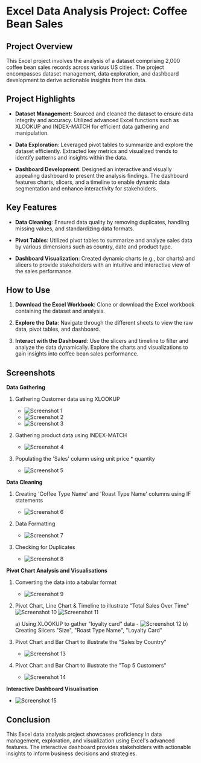 # Excel Data Analysis Project: Coffee Bean Sales

## Project Overview

This Excel project involves the analysis of a dataset comprising 2,000 coffee bean sales records across various US cities. The project encompasses dataset management, data exploration, and dashboard development to derive actionable insights from the data.

## Project Highlights

- **Dataset Management**: Sourced and cleaned the dataset to ensure data integrity and accuracy. Utilized advanced Excel functions such as XLOOKUP and INDEX-MATCH for efficient data gathering and manipulation.

- **Data Exploration**: Leveraged pivot tables to summarize and explore the dataset efficiently. Extracted key metrics and visualized trends to identify patterns and insights within the data.

- **Dashboard Development**: Designed an interactive and visually appealing dashboard to present the analysis findings. The dashboard features charts, slicers, and a timeline to enable dynamic data segmentation and enhance interactivity for stakeholders.

## Key Features

- **Data Cleaning**: Ensured data quality by removing duplicates, handling missing values, and standardizing data formats.
  
- **Pivot Tables**: Utilized pivot tables to summarize and analyze sales data by various dimensions such as country, date and product type.
  
- **Dashboard Visualization**: Created dynamic charts (e.g., bar charts) and slicers to provide stakeholders with an intuitive and interactive view of the sales performance.

## How to Use

1. **Download the Excel Workbook**: Clone or download the Excel workbook containing the dataset and analysis.
   
2. **Explore the Data**: Navigate through the different sheets to view the raw data, pivot tables, and dashboard.
   
3. **Interact with the Dashboard**: Use the slicers and timeline to filter and analyze the data dynamically. Explore the charts and visualizations to gain insights into coffee bean sales performance.

## Screenshots

**Data Gathering**

1. Gathering Customer data using XLOOKUP
   - ![Screenshot 1](screenshots/Picture_1.png)
   - ![Screenshot 2](screenshots/Picture_2.png)
   - ![Screenshot 3](screenshots/Picture_3.png)

2. Gathering product data using INDEX-MATCH
   - ![Screenshot 4](screenshots/Picture_4.png)

3. Populating the 'Sales' column using unit price * quantity
   - ![Screenshot 5](screenshots/Picture_5.png)

**Data Cleaning**
1. Creating 'Coffee Type Name' and 'Roast Type Name' columns using IF statements
   - ![Screenshot 6](screenshots/Picture_6.png)

2. Data Formatting 
   - ![Screenshot 7](screenshots/Picture_7.png)

3. Checking for Duplicates
   - ![Screenshot 8](screenshots/Picture_8.png)

**Pivot Chart Analysis and Visualisations**
1. Converting the data into a tabular format 
   - ![Screenshot 9](screenshots/Picture_9.png)

2. Pivot Chart, Line Chart & Timeline to illustrate "Total Sales Over Time"
    ![Screenshot 10](screenshots/Picture_10.png)
    ![Screenshot 11](screenshots/Picture_11.png)


   a) Using XLOOKUP to gather "loyalty card" data
         - ![Screenshot 12](screenshots/Picture_12.png)
   b) Creating Slicers "Size", "Roast Type Name", "Loyalty Card" 


4. Pivot Chart and Bar Chart to illustrate the "Sales by Country"
   - ![Screenshot 13](screenshots/Picture_13.png)

5. Pivot Chart and Bar Chart to illustrate the "Top 5 Customers"
   - ![Screenshot 14](screenshots/Picture_14.png)

**Interactive Dashboard Visualisation**
  - ![Screenshot 15](screenshots/Picture_15.png)


## Conclusion

This Excel data analysis project showcases proficiency in data management, exploration, and visualization using Excel's advanced features. The interactive dashboard provides stakeholders with actionable insights to inform business decisions and strategies.

